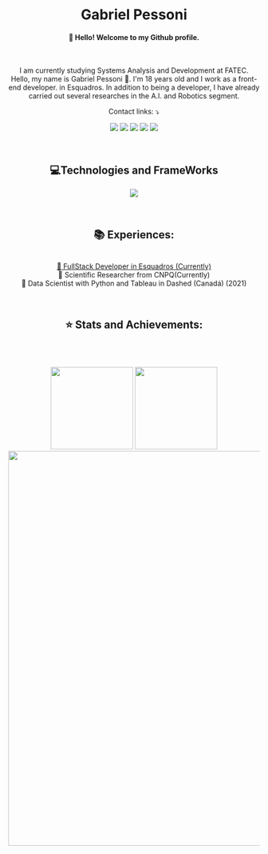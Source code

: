 <link rel="stylesheet" href="https://cdn.jsdelivr.net/gh/devicons/devicon@v2.15.1/devicon.min.css">

<h1 align="center">
  Gabriel Pessoni
</h1>
  
  
<h4 align="center"> 
  👋 Hello! Welcome to my Github profile. 
</h4>

<br>

<p align="center"> 
I am currently studying Systems Analysis and Development at FATEC.
<br>
Hello, my name is Gabriel Pessoni 🖖.
I'm 18 years old and I work as a front-end developer. in Esquadros. In addition to being a developer, I have already carried out several researches in the A.I. and Robotics segment.
</p>

<p align="center">
  Contact links: ⤵️
</p>

<p align="center">
  <a href="https://br.linkedin.com/in/gabriel-pessoni?trk=public_profile_browsemap">
  <img src="https://img.shields.io/badge/LinkedIn-0077B5?style=for-the-badge&logo=linkedin&logoColor=white"/></a>
  <a href="https://mail.google.com/mail/u/0/#inbox?compose=GTvVlcSHwsJWHqHhPsCMkDSPkhjdCTnMcZMqBNzkKSNHrkkgxFKXqgbrgmkWdrgzwhkvNnNFgVgKq" alt="Gmail">
  <img src="https://img.shields.io/badge/Gmail-D14836?style=for-the-badge&logo=gmail&logoColor=white" /></a>
  <a href="https://api.whatsapp.com/send?phone=5516999980213&text=Gabriel%20Pessoni%20(Desenvolvedor FullStack)" alt="WhatsApp">
  <img src="https://img.shields.io/badge/WhatsApp-25D366?style=for-the-badge&logo=whatsapp&logoColor=white"/></a>
  <a href="https://www.facebook.com/profile.php?id=100009137994367" alt="Facebook">
  <img src="https://img.shields.io/badge/Facebook-1877F2?style=for-the-badge&logo=facebook&logoColor=white"/></a>
  <a href="https://www.instagram.com/mateus_ranzani/" alt="Instagram">
  <img src="[https://img.shields.io/badge/Instagram-E4405F?style=for-the-badge&logo=instagram&logoColor=white](https://e7.pngegg.com/pngimages/46/626/png-clipart-c-logo-the-c-programming-language-computer-icons-computer-programming-source-code-programming-miscellaneous-template-thumbnail.png"/></a>
</p> 
<br>
  <h2 align="center">💻Technologies and FrameWorks</h2>
<p align="center">
    <img src="https://skillicons.dev/icons?i=html,css,arduino,raspberrypi,js,react,ts,nodejs,express,python,golang,git&theme=light" />
</p>

<br>
<h2 align="center">📚 Experiences:</h2>
<p align="center">
<a href="https://esquadros.com.br/"> <br>📌 FullStack Developer in Esquadros (Currently) </a>
  <a> <br>📌 Scientific Researcher from CNPQ(Currently) </a>
<a> <br>📌 Data Scientist with Python and Tableau in Dashed (Canadá) (2021)</a>
</p>
<br>
<h2 align="center" >⭐ Stats and Achievements:</h2>
<p  align="center">
  <img src="https://user-images.githubusercontent.com/73097560/115834477-dbab4500-a447-11eb-908a-139a6edaec5c.gif" width="1px"> 
</p> 
<br>  
<p  align="center">
  <td width="50%" align="center">
     <img height="165em" src="https://github-readme-stats.vercel.app/api?username=gpessoni&show_icons=true&theme=radical&include_all_commits=false&count_private=true"/>
  </td>
  <td width="50%" align="center">
    <img height="165em" src="https://github-readme-stats.vercel.app/api/top-langs/?username=gpessoni&layout=compact&langs_count=7&theme=radical"/>
  </td>
  <image width="790em" style="marginLeft:"100px" src="https://github-profile-summary-cards.vercel.app/api/cards/profile-details?username=gpessoni&theme=radical">
</p> 

